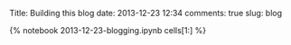 Title: Building this blog
date:  2013-12-23 12:34
comments: true
slug: blog

{% notebook 2013-12-23-blogging.ipynb cells[1:] %}
